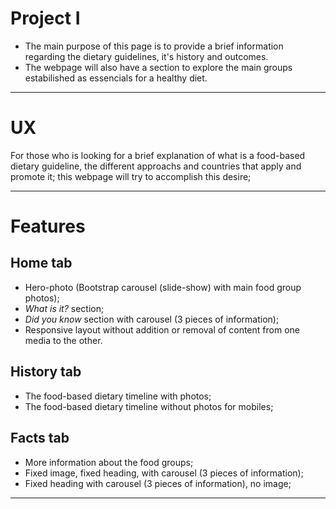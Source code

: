 # Project I


* The main purpose of this page is to provide a brief information regarding the dietary guidelines, it's history and outcomes.
* The webpage will also have a section to explore the main groups estabilished as essencials for a healthy diet.

----------------------------------------------------------------------------------------------------------------------------------------

# UX 

For those who is looking for a brief explanation of what is a food-based dietary guideline, the different approachs and countries that apply and promote it; this webpage will try to accomplish this desire;

---------------------------------------------------------------------------------------------------------------------------------------

# Features

## Home tab
  * Hero-photo (Bootstrap carousel (slide-show) with main food group photos);
  * *What is it?* section;
  * *Did you know* section with carousel (3 pieces of information);
  * Responsive layout without addition or removal of content from one media to the other.

## History tab
  * The food-based dietary timeline with photos;
  * The food-based dietary timeline without photos for mobiles;

## Facts tab
  * More information about the food groups;
  * Fixed image, fixed heading, with carousel (3 pieces of information);
  * Fixed heading with carousel (3 pieces of information), no image;
  
----------------------------------------------------------------------------------------------------------------------------------------
